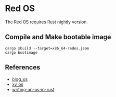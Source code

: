 # Red OS

The Red OS requires Rust nightly version.

## Compile and Make bootable image
```shell script
cargo xbuild --target=x86_64-redos.json
cargo bootimage
```

## References
- [blog_os](https://github.com/phil-opp/blog_os)
- [xy_os](https://github.com/LearningOS/rcore_step_by_step)
- [writing-an-os-in-rust](https://github.com/rustcc/writing-an-os-in-rust)